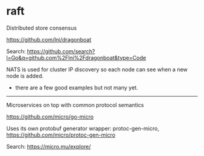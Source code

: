 # raft

Distributed store consensus

https://github.com/lni/dragonboat

Search: https://github.com/search?l=Go&q=github.com%2Flni%2Fdragonboat&type=Code

NATS is used for cluster IP discovery so each node can see when a new node is added.

- there are a few good examples but not many yet.

---

Microservices on top with common protocol semantics

https://github.com/micro/go-micro

Uses its own protobuf generator wrapper: protoc-gen-micro, https://github.com/micro/protoc-gen-micro

Search: https://micro.mu/explore/

